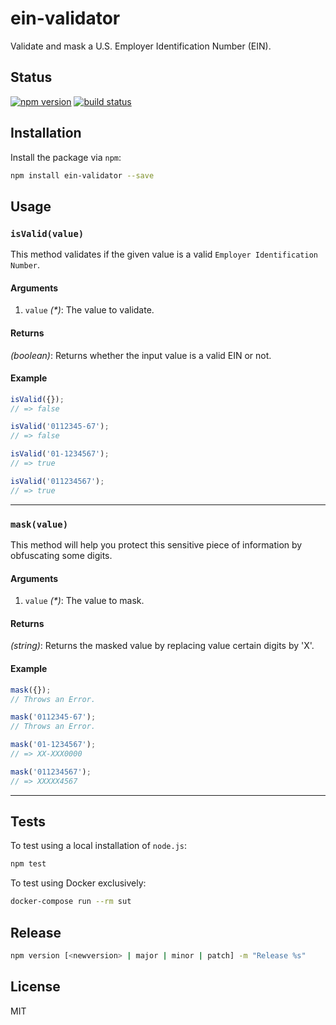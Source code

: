 # ein-validator
Validate and mask a U.S. Employer Identification Number (EIN).

## Status
[![npm version][npm-image]][npm-url] [![build status][travis-image]][travis-url]

## Installation
Install the package via `npm`:

```sh
npm install ein-validator --save
```

## Usage
### `isValid(value)`
This method validates if the given value is a valid `Employer Identification Number`.

#### Arguments
1. `value` _(*)_: The value to validate.

#### Returns
_(boolean)_:  Returns whether the input value is a valid EIN or not.

#### Example

```js
isValid({});
// => false

isValid('0112345-67');
// => false

isValid('01-1234567');
// => true

isValid('011234567');
// => true
```

--------------------------------------------------------------------------------

### `mask(value)`
This method will help you protect this sensitive piece of information by obfuscating some digits.

#### Arguments
1. `value` _(*)_: The value to mask.

#### Returns
_(string)_: Returns the masked value by replacing value certain digits by 'X'.

#### Example

```js
mask({});
// Throws an Error.

mask('0112345-67');
// Throws an Error.

mask('01-1234567');
// => XX-XXX0000

mask('011234567');
// => XXXXX4567
```

--------------------------------------------------------------------------------

## Tests
To test using a local installation of `node.js`:

```sh
npm test
```

To test using Docker exclusively:

```sh
docker-compose run --rm sut
```

## Release

```sh
npm version [<newversion> | major | minor | patch] -m "Release %s"
```

## License
MIT

[npm-image]: https://img.shields.io/npm/v/ein-validator.svg?style=flat-square
[npm-url]: https://npmjs.org/package/ein-validator
[travis-image]: https://img.shields.io/travis/seegno/ein-validator.svg?style=flat-square
[travis-url]: https://img.shields.io/travis/seegno/ein-validator.svg?style=flat-square
